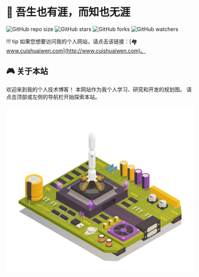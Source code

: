 # 🔭 吾生也有涯，而知也无涯
![GitHub repo size](https://img.shields.io/github/repo-size/Shuaiwen-Cui/Infinity)
![GitHub stars](https://img.shields.io/github/stars/Shuaiwen-Cui/Infinity?style=social)
![GitHub forks](https://img.shields.io/github/forks/Shuaiwen-Cui/Infinity?style=social)
![GitHub watchers](https://img.shields.io/github/watchers/Shuaiwen-Cui/Infinity?style=social)

!!! tip
    如果您想要访问我的个人网站，请点击该链接：[🏘️ www.cuishuaiwen.com](http://www.cuishuaiwen.com)。

## 🎮 关于本站

欢迎来到我的个人技术博客！ 本网站作为我个人学习、研究和开发的规划图。 请点击顶部或左侧的导航栏开始探索本站。

![Cover](Cover.jpg)